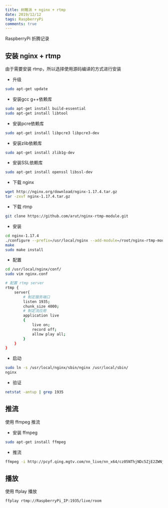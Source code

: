 ```yaml
---
title: 树莓派 + nginx + rtmp
date: 2019/12/12
tags: RaspberryPi
comments: true
---
```


RaspberryPi 折腾记录
<!--more-->

## 安装 nginx + rtmp

由于需要安装 rtmp，所以选择使用源码编译的方式进行安装

* 升级

```bash
sudo apt-get update
```

* 安装gcc g++依赖库

```bash
sudo apt-get install build-essential
sudo apt-get install libtool
```

* 安装pcre依赖库

```bash
sudo apt-get install libpcre3 libpcre3-dev
```

* 安装zlib依赖库

```bash
sudo apt-get install zlib1g-dev
```

* 安装SSL依赖库

```bash
sudo apt-get install openssl libssl-dev
```

* 下载 nginx

```bash
wget http://nginx.org/download/nginx-1.17.4.tar.gz
tar -zxvf nginx-1.17.4.tar.gz
```

* 下载 rtmp

```bash
git clone https://github.com/arut/nginx-rtmp-module.git
```

* 安装

```bash
cd nginx-1.17.4
./configure --prefix=/usr/local/nginx --add-module=/root/nginx-rtmp-module --with-http_ssl_module --with-cc-opt="-Wno-error"
make
sudo make install
```

* 配置

```bash
cd /usr/local/nginx/conf/
sudo vim nginx.conf

# 配置 rtmp server
rtmp {
    server{
        # 制定服务端口
        listen 1935;
        chunk_size 4000;
        # 制定流应用
        application live
        {
            live on;
            record off;
            allow play all;
        }
    }
}
```

* 启动

```bash
sudo ln -s /usr/local/nginx/sbin/nginx /usr/local/sbin/
nginx
```

* 验证

```bash
netstat -antup | grep 1935
```

## 推流

使用 ffmpeg 推流

* 安装 ffmpeg

```bash
sudo apt-get install ffmpeg
```

* 推流

```bash
ffmpeg -i http://pcyf.qing.mgtv.com/nn_live/nn_x64/cz05NThjNDc5ZjE2ZWNjMjcxNDU1MzQwNmExMWY1NWI5ZSZlcz0xNTcwMzgzOTExJnV1aWQ9MWZmYjQ5ZTdmNGRhZTJmZjE1YjYyY2Y3ZDNkOWE1NzAtNzQxOWZiYmImdj0yJmFzPTAmY2RuZXhfaWQ9eWZfcGNfbGl2ZQ,,/KLGMPP360.flv?timezone=8 -c:a copy -c:v copy -f flv rtmp://localhost:1935/live/room
```

## 播放

使用 ffplay 播放

```bash
ffplay rtmp://RaspberryPi_IP:1935/live/room
```
